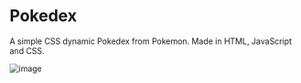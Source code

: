 # Pokedex
A simple CSS dynamic Pokedex from Pokemon. 
Made in HTML, JavaScript and CSS. 

![image](https://github.com/Chennelie/Pokedex/assets/15028924/178f334e-fa05-486e-b05f-0e32bbdade64)

